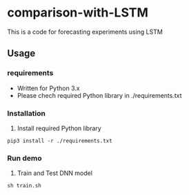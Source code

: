 # comparison-with-LSTM
This is a code for forecasting experiments using LSTM

## Usage
### requirements
- Written for Python 3.x
- Please chech required Python library in ./requirements.txt

### Installation
1. Install required Python library
~~~
pip3 install -r ./requirements.txt
~~~

### Run demo
1. Train and Test DNN model
~~~
sh train.sh
~~~